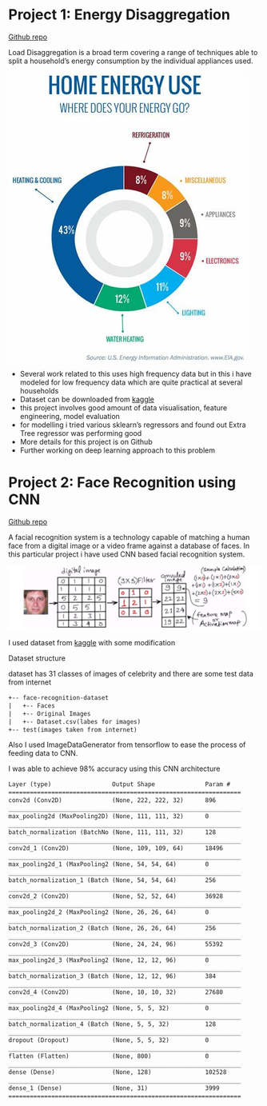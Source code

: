 
# Project 1: Energy Disaggregation
[Github repo](https://github.com/King-Zach/disaggproj)
 
Load Disaggregation is a broad term covering a range of techniques able to split a household’s energy consumption by the individual appliances used.

![Energy Disagg image](files/diaggimg.jpeg)
*   Several work related to this uses high frequency data but in this i have modeled for low frequency data which are quite practical at several households
*   Dataset can be downloaded from [kaggle](https://www.kaggle.com/loveall/appliances-energy-prediction)
*   this project involves good amount of data visualisation, feature engineering, model evaluation
*   for modelling i tried various sklearn’s regressors and found out Extra Tree regressor was performing good
*   More details for this project is on Github
*   Further working on deep learning approach to this problem




# Project 2: Face Recognition using CNN
[Github repo](https://github.com/King-Zach/face_recog)

A facial recognition system is a technology capable of matching a human face from a digital image or a video frame against a database of faces. In this particular project i have used CNN based facial recognition system.

![CNN intuition](/files/facerecog1.png)


I used dataset from [kaggle](https://www.kaggle.com/datasets/vasukipatel/face-recognition-dataset) with some
modification


Dataset structure

dataset has 31 classes of images of celebrity and there are some test data from internet
```
+-- face-recognition-dataset
|   +-- Faces
|   +-- Original Images
|   +-- Dataset.csv(labes for images)
+-- test(images taken from internet)
```
Also I used ImageDataGenerator from tensorflow to ease the process of feeding data to CNN.

I was able to achieve 98% accuracy using this CNN architecture
```
Layer (type)                 Output Shape              Param #   
=================================================================
conv2d (Conv2D)              (None, 222, 222, 32)      896       
_________________________________________________________________
max_pooling2d (MaxPooling2D) (None, 111, 111, 32)      0         
_________________________________________________________________
batch_normalization (BatchNo (None, 111, 111, 32)      128       
_________________________________________________________________
conv2d_1 (Conv2D)            (None, 109, 109, 64)      18496     
_________________________________________________________________
max_pooling2d_1 (MaxPooling2 (None, 54, 54, 64)        0         
_________________________________________________________________
batch_normalization_1 (Batch (None, 54, 54, 64)        256       
_________________________________________________________________
conv2d_2 (Conv2D)            (None, 52, 52, 64)        36928     
_________________________________________________________________
max_pooling2d_2 (MaxPooling2 (None, 26, 26, 64)        0         
_________________________________________________________________
batch_normalization_2 (Batch (None, 26, 26, 64)        256       
_________________________________________________________________
conv2d_3 (Conv2D)            (None, 24, 24, 96)        55392     
_________________________________________________________________
max_pooling2d_3 (MaxPooling2 (None, 12, 12, 96)        0         
_________________________________________________________________
batch_normalization_3 (Batch (None, 12, 12, 96)        384       
_________________________________________________________________
conv2d_4 (Conv2D)            (None, 10, 10, 32)        27680     
_________________________________________________________________
max_pooling2d_4 (MaxPooling2 (None, 5, 5, 32)          0         
_________________________________________________________________
batch_normalization_4 (Batch (None, 5, 5, 32)          128       
_________________________________________________________________
dropout (Dropout)            (None, 5, 5, 32)          0         
_________________________________________________________________
flatten (Flatten)            (None, 800)               0         
_________________________________________________________________
dense (Dense)                (None, 128)               102528    
_________________________________________________________________
dense_1 (Dense)              (None, 31)                3999      
=================================================================

```
